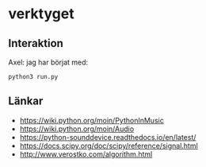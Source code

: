 # verktyget

## Interaktion

Axel: jag har börjat med:

```python3
python3 run.py
```

## Länkar

- https://wiki.python.org/moin/PythonInMusic
- https://wiki.python.org/moin/Audio
- https://python-sounddevice.readthedocs.io/en/latest/
- https://docs.scipy.org/doc/scipy/reference/signal.html
- http://www.verostko.com/algorithm.html
